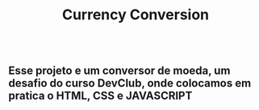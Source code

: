 <h1 align="center" > 
  Currency Conversion</h1> 
<br>
<br>
<h2>Esse projeto e um conversor de moeda, um desafio do curso DevClub, onde colocamos em pratica o HTML, CSS e JAVASCRIPT </h2>
 <br>
 <br>
 
